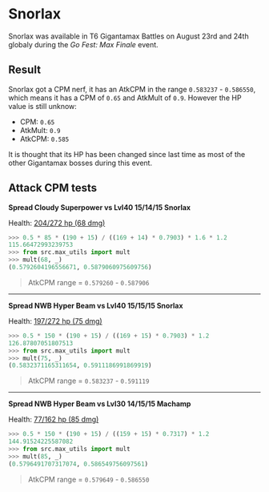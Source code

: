 # Snorlax

Snorlax was available in T6 Gigantamax Battles on August 23rd and 24th globaly during the *Go Fest: Max Finale* event.

## Result

Snorlax got a CPM nerf, it has an AtkCPM in the range `0.583237` - `0.586550`, which means it has a CPM of `0.65` and AtkMult of `0.9`. However the HP value is still unknow:

- CPM: `0.65`
- AtkMult: `0.9`
- AtkCPM: `0.585`

It is thought that its HP has been changed since last time as most of the other Gigantamax bosses during this event.

## Attack CPM tests

**Spread Cloudy Superpower vs Lvl40 15/14/15 Snorlax**

Health: [204/272 hp (68 dmg)](../../res/snorlax_01.png)

```python
>>> 0.5 * 85 * (190 + 15) / ((169 + 14) * 0.7903) * 1.6 * 1.2
115.66472993239753
>>> from src.max_utils import mult
>>> mult(68, _)
(0.5792604196556671, 0.5879060975609756)
```

> AtkCPM range = `0.579260` - `0.587906`

---

**Spread NWB Hyper Beam vs Lvl40 15/15/15 Snorlax**

Health: [197/272 hp (75 dmg)](../../res/snorlax_02.png)

```python
>>> 0.5 * 150 * (190 + 15) / ((169 + 15) * 0.7903) * 1.2
126.87807051807513
>>> from src.max_utils import mult
>>> mult(75, _)
(0.5832371165311654, 0.5911186991869919)
```

> AtkCPM range = `0.583237` - `0.591119`

---

**Spread NWB Hyper Beam vs Lvl30 14/15/15 Machamp**

Health: [77/162 hp (85 dmg)](../../res/snorlax_03.png)

```python
>>> 0.5 * 150 * (190 + 15) / ((159 + 15) * 0.7317) * 1.2
144.91524225587082
>>> from src.max_utils import mult
>>> mult(85, _)
(0.5796491707317074, 0.586549756097561)
```

> AtkCPM range = `0.579649` - `0.586550`
